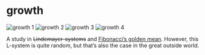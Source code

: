 <!--
  date: 2007-01-07
  modified: 2020-06-01
  slug: growth
  type: post
-->

# growth

![growth 1](https://res.cloudinary.com/dn1rmdjs5/image/upload/v1566568756/rv/growth1.jpg)
![growth 2](https://res.cloudinary.com/dn1rmdjs5/image/upload/v1566568756/rv/growth2.jpg) 
![growth 3](https://res.cloudinary.com/dn1rmdjs5/image/upload/v1566568756/rv/growthtree.jpg) 
![growth 4](https://res.cloudinary.com/dn1rmdjs5/image/upload/v1566568756/rv/growth0.jpg) 

A study in <del data-href="http://parallel.hpc.unsw.edu.au/complex/tutorials/tutorial2.html">Lindemayer-systems</del> and [Fibonacci’s golden mean](http://www.mcs.surrey.ac.uk/Personal/R.Knott/Fibonacci/fibnat.html#golden). However, this L-system is quite random, but that’s also the case in the great outside world.
